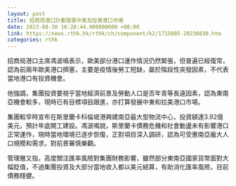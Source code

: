```yaml
---
layout: post
title: 招商局港口計劃發展中東及拉美港口市場
date: 2023-08-30 16:28:44.000000000 +08:00
link: https://news.rthk.hk/rthk/ch/component/k2/1715805-20230830.htm
categories: rthk
---
```


招商局港口主席馮波鳴表示，歐美部分港口運作情況仍然緊張，但普遍已經復常，認為前兩年歐美港口擠塞，主要是疫情後勞工短缺，屬於階段性突發因素，不代表當地港口有投資機會。

他強調，集團投資要視乎當地經濟前景及勞動人口是否年青等長遠因素，認為東南亞機會較多，現時已有目標項目跟進，亦打算發展中東和拉美港口市場。

集團較早時宣布在斯里蘭卡科倫坡港興建南亞最大型物流中心，投資額達3.92億美元，預計年底開工建設。馮波鳴說，斯里蘭卡債務危機和社會動盪未有影響港口正常運作，現時當地環境已逐步恢復，正對項目深入調研，認為可受惠南亞龐大人口規模和需求，對前景審慎樂觀。

管理層又指，高度關注匯率風險對集團財務影響，雖然部分東南亞國家貨幣面對大幅貶值，不過集團投資及大部分當地收入都以美元結算，有助消化匯率風險，目前債務穩健。
